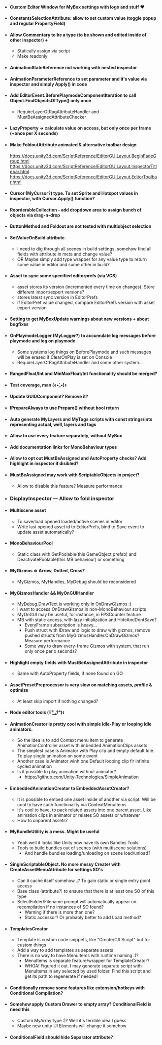 * #### Custom Editor Window for MyBox settings with logo and stuff ❤

* #### ConstantsSelectionAttribute: allow to set custom value (toggle popup and regular PropertyField)

* #### Allow Commentary to be a type (to be shown and edited inside of other inspector) +   
  * Statically assign via script
  * Make readonly
  
* #### AnimationStateReference not working with nested inspector
* #### AnimationParameterReference to set parameter and it's value via inspector and simply Apply() in code

* #### Add EditorEvent.BeforePlaymodeComponentIteration to call Object.FindObjectsOfType<Component>() only once
  * RequireLayerOtRagAttributeHandler and MustBeAssignedAttributeChecker   

* #### LazyProperty -> calculate value on access, but only once per frame (+once per X seconds)

* #### Make FoldoutAttribute animated & alternative toolbar design
  https://docs.unity3d.com/ScriptReference/EditorGUILayout.BeginFadeGroup.html
  https://docs.unity3d.com/ScriptReference/EditorGUILayout.InspectorTitlebar.html
  https://docs.unity3d.com/ScriptReference/EditorGUILayout.EditorToolbar.html

* #### Cursor (MyCursor?) type. To set Sprite and Hotspot values in inspector, with Cursor.Apply() function?

* #### ReorderableCollection - add dropdown area to assign bunch of objects via drag-n-drop

* #### ButtonMethod and Foldout are not tested with multiobject selection

* #### SetValueOnBuild attribute. 
  * I need to dig through all scenes in build settings, somehow find all fields with attribute in meta and change value?
  * OR Maybe simply add type wrapper for any value type to return some value in editor and some other in build?

* #### Asset to sync some specified editorprefs (via VCS)
  * asset stores its version (incremented every time on changes). Store different import/export versions?
  * stores latest sync version in EditorPrefs
  * if EditorPref value changed, compare EditorPrefs version with asset export version

* #### Setting to get MyBoxUpdate warnings about new versions + about bugfixes

* #### OnPlaymodeLogger (MyLogger?) to accumulate log messages before playmode and log on playmode
  * Some systems log things on BeforePlaymode and such messages will be erased if ClearOnPlay is set on Console
  * RequireLayerOtRagAttributeHandler and some other system...
 
* #### RangedFloat/Int and MinMaxFloat/Int functionality should be merged?

* #### Test coverage, man (ง •̀_•́)ง

* #### Update GUIDComponent? Remove it? 

* #### IPrepareAlways to use Prepare() without bool return

* #### Auto generate MyLayers and MyTags scripts with const strings/ints representing actual, well, layers and tags

* #### Allow to use every feature separately, without MyBox

* #### Add documentation links for MonoBehaviour types

* #### Allow to opt out MustBeAssigned and AutoProperty checks? Add highlight in inspector if disibled?

* #### MustBeAssigned may work with ScriptableObjects in project? 
  * Allow to disable this feature? Measure performance
  
* ### DisplayInspector — Allow to fold inspector
  
* #### Multiscene asset
  * To save/load opened loaded/active scenes in editor
  * Write last opened asset id to EditorPrefs, bind to Save event to update asset automatically?
  
* #### MonoBehaviourPool
  * Static class with GetPoolable<MB>(this GameObject prefab) and DeactivatePoolable<MB>(this MB behaviour) or something

* #### MyGizmos => Arrow, Dotted, Cross?
  * MyGizmos, MyHandles, MyDebug should be reconsidered
  
* #### MyGizmosHandler && MyOnGUIHandler
  * MyDebug.DrawText is working only in OnDrawGizmos :( 
  * I want to access OnDrawGizmos in non-MonoBehaviour scripts
  * MyOnGUI may be useful, for instance, in FPSCounter feature
  * MB with static access, with lazy initialization and HideAndDontSave?
    * EveryFrame subscription is heavy...
    * Push struct with IDraw and logic to draw with gizmos, remove pushed structs from MyGizmosHandler.OnDrawGizmos? Measure performance
    * Some way to draw every-frame Gizmos with system, that run only once per x seconds?
		
* #### Highlight empty fields with MustBeAssignedAttribute in inspector
  * Same with AutoProperty fields, if none found on GO	
	
* #### AssetPresetPreprocessor is very slow on matching assets, profile & optimize
  * At least skip import if nothing changed?
  
* #### Node editor tools (ง ͠° ͟ل͜ ͡°)ง
	
* #### AnimationCreator is pretty cool with simple Idle-Play or looping Idle animators. 
  * So the idea is to add Context menu item to generate AnimationController asset with imbedded AnimationClips assets
  * The simplest case is Animator with Play clip and empty default Idle. To play single animation on some event
  * Another case is Animator winh one Default looping clip fir infinite cycled animation
  * Is it possible to play animation without animator? 
    * https://github.com/Unity-Technologies/SimpleAnimation
	
* #### EmbeddedAnimationCreator to EmbeddedAssetCreator? 
  * It is possible to embed one asset inside of another via script. Will be cool to have such functionality via ContextMenuItems
  * It's cool to have, to pack related assets into one parent asset. Like animation clips in animator or relates SO assets or whatewer
  * How to unparent assets?
	
* #### MyBundleUtility is a mess. Might be useful
  * Yeah well it looks like Unity now have its own Bandles Tools
  * Tools to build bundles out of scenes (with multiscene solutions)
    * And handle bundles loading/unloading on scene load/unload?
		
* #### SingleScriptableObject. No more messy Create/ with CreateAssetMenuAttribute for settings SO's
  * Can it cache itself somehow...? To gain static or single entry point access
  * Base class (attribute?) to ensure that there is at least one SO of this type
  * SelectFolder/Filename prompt will automatically appear on recompilation if no instances of SO found? 
    * Warning if there is more than one?
    * Static accessor? Or probably better to add Load<T> method?

* #### TemplatesCreator
  * Template is custom code snippets, like "Create/C# Script" but for custom things
  * Add a way to add templates as separate assets
  * There is no way to have MenuItems with runtime naming :(?
    * MenuItems is separate feature/wrapper for TemplateCreator?
    * WHOA! Figured it out. I may generate separate script with MenuItems in any selected by used folder. Find this script and get its path to regenerate if needed!
   
* #### Conditionally remove some features like extension/hotkeys with Conditional Compilation?

* #### Somehow apply Custom Drawer to empty array? ConditionalField is need this
  * Custom MyArray type :)? Well it's terrible idea I guess
  * Maybe new unity UI Elements will change it somehow

* #### ConditionalField should hide Separator attribute?
